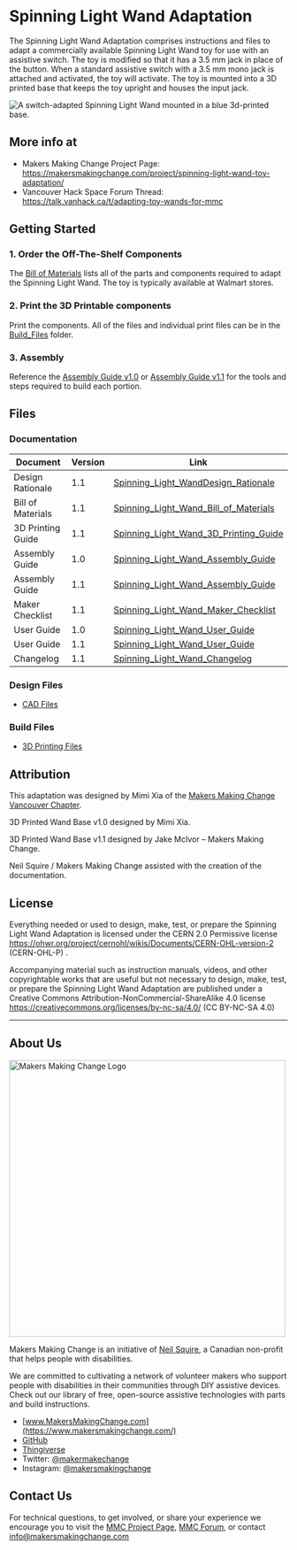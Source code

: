 # Spinning Light Wand Adaptation
The Spinning Light Wand Adaptation comprises instructions and files to adapt a commercially available Spinning Light Wand toy for use with an assistive switch. The toy is modified so that it has a 3.5 mm jack in place of the button. When a standard assistive switch with a 3.5 mm mono jack is attached and activated, the toy will activate. The toy is mounted into a 3D printed base that keeps the toy upright and houses the input jack. 

![A switch-adapted Spinning Light Wand mounted in a blue 3d-printed base.](https://user-images.githubusercontent.com/98916090/177164270-c39409d1-ee4e-4f18-9503-54d4df4abcbd.png)


## More info at
- Makers Making Change Project Page: https://makersmakingchange.com/project/spinning-light-wand-toy-adaptation/
- Vancouver Hack Space Forum Thread: https://talk.vanhack.ca/t/adapting-toy-wands-for-mmc


## Getting Started

### 1. Order the Off-The-Shelf Components

The [Bill of Materials](/Documentation/Working_Documents/Spinning_Light_Wand_BOM_V1.1.xlsx) lists all of the parts and components required to adapt the Spinning Light Wand. The toy is typically available at Walmart stores.


### 2. Print the 3D Printable components
Print the components. All of the files and individual print files can be in the [Build_Files](Build_Files) folder.

### 3. Assembly
Reference the [Assembly Guide v1.0](/Documentation/Spinning_Light_Wand_Assembly_Guide_V1.0.pdf) or [Assembly Guide v1.1](/Documentation/Spinning_Light_Wand_Assembly_Guide_V1.1.pdf) for the tools and steps required to build each portion.

## Files
### Documentation
| Document             | Version | Link |
|----------------------|---------|------|
| Design Rationale     | 1.1     | [Spinning_Light_WandDesign_Rationale](/Documentation/Spinning_Light_Wand_Design_Rationale.pdf)     |
| Bill of Materials    | 1.1     | [Spinning_Light_Wand_Bill_of_Materials](/Documentation/Working_Documents/Spinning_Light_Wand_BOM_V1.1.xlsx)     |
| 3D Printing Guide    | 1.1     | [Spinning_Light_Wand_3D_Printing_Guide](/Documentation/Spinning_Light_Wand_3D_Printing_Guide.pdf)     |
| Assembly Guide       | 1.0     | [Spinning_Light_Wand_Assembly_Guide](/Documentation/Spinning_Light_Wand_Assembly_Guide_V1.0.pdf)     |
| Assembly Guide       | 1.1     | [Spinning_Light_Wand_Assembly_Guide](/Documentation/Spinning_Light_Wand_Assembly_Guide_V1.1.pdf)     |
| Maker Checklist      | 1.1     | [Spinning_Light_Wand_Maker_Checklist](/Documentation/Spinning_Light_Wand_Checklist.pdf)     |
| User Guide           | 1.0     | [Spinning_Light_Wand_User_Guide](/Documentation/Spinning_Light_Wand_User_Guide_V1.0.pdf)    |
| User Guide           | 1.1     | [Spinning_Light_Wand_User_Guide](/Documentation/Spinning_Light_Wand_User_Guide_V1.1.pdf)    |
| Changelog            | 1.1     | [Spinning_Light_Wand_Changelog](/Documentation/Spinning_Light_Wand_Changelog.pdf)     |


### Design Files
- [CAD Files](/Design_Files)

### Build Files
 - [3D Printing Files](/Build_Files)

## Attribution
This adaptation was designed by Mimi Xia of the [Makers Making Change Vancouver Chapter](https://vanhack.ca/wp/makers-making-change-vancouver-chapter/). 

3D Printed Wand Base v1.0 designed by Mimi Xia.

3D Printed Wand Base v1.1 designed by Jake McIvor – Makers Making Change.

Neil Squire / Makers Making Change assisted with the creation of the documentation.



## License
Everything needed or used to design, make, test, or prepare the Spinning Light Wand Adaptation is licensed under the CERN 2.0 Permissive license https://ohwr.org/project/cernohl/wikis/Documents/CERN-OHL-version-2 (CERN-OHL-P) .

Accompanying material such as instruction manuals, videos, and other copyrightable works that are useful but not necessary to design, make, test, or prepare the Spinning Light Wand Adaptation are published under a Creative Commons Attribution-NonCommercial-ShareAlike 4.0 license https://creativecommons.org/licenses/by-nc-sa/4.0/ (CC BY-NC-SA 4.0)

----

<!-- ABOUT MMC START -->
## About Us
<img src="https://www.makersmakingchange.com/wp-content/uploads/logo/mmc_logo.svg" width="500" alt="Makers Making Change Logo">

Makers Making Change is an initiative of [Neil Squire](https://www.neilsquire.ca/), a Canadian non-profit that helps people with disabilities.

We are committed to cultivating a network of volunteer makers who support people with disabilities in their communities through DIY assistive devices. Check out our library of free, open-source assistive technologies with parts and build instructions.

 - [www.MakersMakingChange.com](https://www.makersmakingchange.com/)
 - [GitHub](https://github.com/makersmakingchange)
 - [Thingiverse](https://www.thingiverse.com/makersmakingchange/about)
 - Twitter: [@makermakechange](https://twitter.com/makermakechange)
 - Instagram: [@makersmakingchange](https://www.instagram.com/makersmakingchange)

## Contact Us

For technical questions, to get involved, or share your experience we encourage you to visit the [MMC Project Page]( https://www.makersmakingchange.com/project), [MMC Forum](https://makersmakingchange.com/forum), or contact info@makersmakingchange.com
<!-- ABOUT MMC END -->
